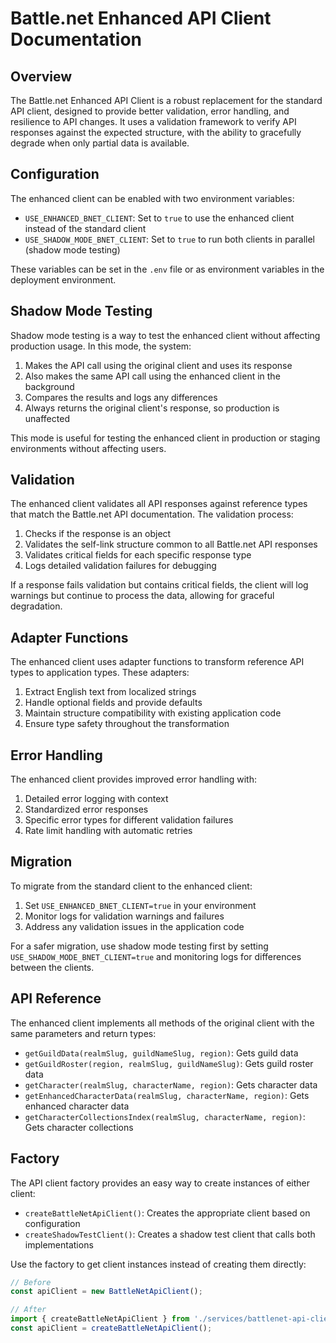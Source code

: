 # Battle.net Enhanced API Client Documentation

## Overview

The Battle.net Enhanced API Client is a robust replacement for the standard API client, designed to provide better validation, error handling, and resilience to API changes. It uses a validation framework to verify API responses against the expected structure, with the ability to gracefully degrade when only partial data is available.

## Configuration

The enhanced client can be enabled with two environment variables:

- `USE_ENHANCED_BNET_CLIENT`: Set to `true` to use the enhanced client instead of the standard client
- `USE_SHADOW_MODE_BNET_CLIENT`: Set to `true` to run both clients in parallel (shadow mode testing)

These variables can be set in the `.env` file or as environment variables in the deployment environment.

## Shadow Mode Testing

Shadow mode testing is a way to test the enhanced client without affecting production usage. In this mode, the system:

1. Makes the API call using the original client and uses its response
2. Also makes the same API call using the enhanced client in the background
3. Compares the results and logs any differences
4. Always returns the original client's response, so production is unaffected

This mode is useful for testing the enhanced client in production or staging environments without affecting users.

## Validation

The enhanced client validates all API responses against reference types that match the Battle.net API documentation. The validation process:

1. Checks if the response is an object
2. Validates the self-link structure common to all Battle.net API responses
3. Validates critical fields for each specific response type
4. Logs detailed validation failures for debugging

If a response fails validation but contains critical fields, the client will log warnings but continue to process the data, allowing for graceful degradation.

## Adapter Functions

The enhanced client uses adapter functions to transform reference API types to application types. These adapters:

1. Extract English text from localized strings
2. Handle optional fields and provide defaults
3. Maintain structure compatibility with existing application code
4. Ensure type safety throughout the transformation

## Error Handling

The enhanced client provides improved error handling with:

1. Detailed error logging with context
2. Standardized error responses
3. Specific error types for different validation failures
4. Rate limit handling with automatic retries

## Migration

To migrate from the standard client to the enhanced client:

1. Set `USE_ENHANCED_BNET_CLIENT=true` in your environment
2. Monitor logs for validation warnings and failures
3. Address any validation issues in the application code

For a safer migration, use shadow mode testing first by setting `USE_SHADOW_MODE_BNET_CLIENT=true` and monitoring logs for differences between the clients.

## API Reference

The enhanced client implements all methods of the original client with the same parameters and return types:

- `getGuildData(realmSlug, guildNameSlug, region)`: Gets guild data
- `getGuildRoster(region, realmSlug, guildNameSlug)`: Gets guild roster data
- `getCharacter(realmSlug, characterName, region)`: Gets character data
- `getEnhancedCharacterData(realmSlug, characterName, region)`: Gets enhanced character data
- `getCharacterCollectionsIndex(realmSlug, characterName, region)`: Gets character collections

## Factory

The API client factory provides an easy way to create instances of either client:

- `createBattleNetApiClient()`: Creates the appropriate client based on configuration
- `createShadowTestClient()`: Creates a shadow test client that calls both implementations

Use the factory to get client instances instead of creating them directly:

```typescript
// Before
const apiClient = new BattleNetApiClient();

// After
import { createBattleNetApiClient } from './services/battlenet-api-client-factory';
const apiClient = createBattleNetApiClient();
```